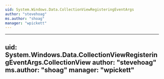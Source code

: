 ```yaml
---
uid: System.Windows.Data.CollectionViewRegisteringEventArgs
author: "stevehoag"
ms.author: "shoag"
manager: "wpickett"
---
```


---
uid: System.Windows.Data.CollectionViewRegisteringEventArgs.CollectionView
author: "stevehoag"
ms.author: "shoag"
manager: "wpickett"
---
